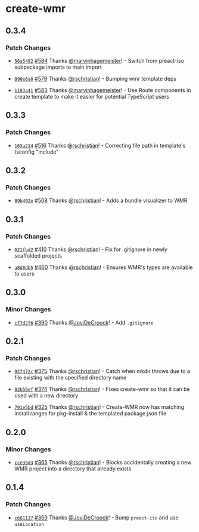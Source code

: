 # create-wmr

## 0.3.4

### Patch Changes

- [`56a5492`](https://github.com/preactjs/wmr/commit/56a5492056bb7ba1dab64d358c56d2726011f707) [#584](https://github.com/preactjs/wmr/pull/584) Thanks [@marvinhagemeister](https://github.com/marvinhagemeister)! - Switch from preact-iso subpackage imports to main import

* [`096e6a8`](https://github.com/preactjs/wmr/commit/096e6a82709418f492d5dedf8c4cae2284b652fa) [#579](https://github.com/preactjs/wmr/pull/579) Thanks [@rschristian](https://github.com/rschristian)! - Bumping wmr template deps

- [`1183a41`](https://github.com/preactjs/wmr/commit/1183a41f5937baf5d4362c98c234a199d3b57486) [#583](https://github.com/preactjs/wmr/pull/583) Thanks [@marvinhagemeister](https://github.com/marvinhagemeister)! - Use Route components in create template to make it easier for potential TypeScript users

## 0.3.3

### Patch Changes

- [`163a214`](https://github.com/preactjs/wmr/commit/163a2148fde5960490e6369c48288df8b331e173) [#516](https://github.com/preactjs/wmr/pull/516) Thanks [@rschristian](https://github.com/rschristian)! - Correcting file path in template's tsconfig "include"

## 0.3.2

### Patch Changes

- [`89b402e`](https://github.com/preactjs/wmr/commit/89b402e64d03850998899a74ecc62ba55eef030b) [#508](https://github.com/preactjs/wmr/pull/508) Thanks [@rschristian](https://github.com/rschristian)! - Adds a bundle visualizer to WMR

## 0.3.1

### Patch Changes

- [`621fbd2`](https://github.com/preactjs/wmr/commit/621fbd207e27f0ca52846483c387c86330a96ab5) [#410](https://github.com/preactjs/wmr/pull/410) Thanks [@rschristian](https://github.com/rschristian)! - Fix for .gitignore in newly scaffolded projects

* [`a8d8db5`](https://github.com/preactjs/wmr/commit/a8d8db5d021bf0ac77321352576633c72300f37d) [#460](https://github.com/preactjs/wmr/pull/460) Thanks [@rschristian](https://github.com/rschristian)! - Ensures WMR's types are available to users

## 0.3.0

### Minor Changes

- [`cf7d2f6`](https://github.com/preactjs/wmr/commit/cf7d2f666c8262ae98f50f0f5b1cfbd7118f52a5) [#390](https://github.com/preactjs/wmr/pull/390) Thanks [@JoviDeCroock](https://github.com/JoviDeCroock)! - Add `.gitignore`

## 0.2.1

### Patch Changes

- [`927472c`](https://github.com/preactjs/wmr/commit/927472c3b094dde04904d759a86f7e039edd12de) [#375](https://github.com/preactjs/wmr/pull/375) Thanks [@rschristian](https://github.com/rschristian)! - Catch when mkdir throws due to a file existing with the specified directory name

* [`02b56ef`](https://github.com/preactjs/wmr/commit/02b56ef62a9a467b92cf6069275a27c40f32c64d) [#374](https://github.com/preactjs/wmr/pull/374) Thanks [@rschristian](https://github.com/rschristian)! - Fixes create-wmr so that it can be used with a new directory

- [`791e5bd`](https://github.com/preactjs/wmr/commit/791e5bdf40aaacbd83f9ff82246024e6ec1ab24e) [#325](https://github.com/preactjs/wmr/pull/325) Thanks [@rschristian](https://github.com/rschristian)! - Create-WMR now has matching install ranges for pkg-install & the templated package.json file

## 0.2.0

### Minor Changes

- [`cce35d3`](https://github.com/preactjs/wmr/commit/cce35d37d63cd8483a4de236d6e489be03505176) [#365](https://github.com/preactjs/wmr/pull/365) Thanks [@rschristian](https://github.com/rschristian)! - Blocks accidentally creating a new WMR project into a directory that already exists

## 0.1.4

### Patch Changes

- [`c681137`](https://github.com/preactjs/wmr/commit/c681137b29ec521dcec050cba58ed24089629f1b) [#359](https://github.com/preactjs/wmr/pull/359) Thanks [@JoviDeCroock](https://github.com/JoviDeCroock)! - Bump `preact-iso` and use `useLocation`
